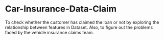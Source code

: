 # Car-Insurance-Data-Claim
To check whether the customer has claimed the loan or not by exploring the relationship between features in Dataset. Also, to figure out the problems faced by the vehicle insurance claims team.
